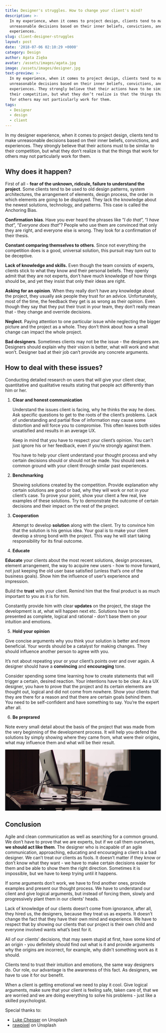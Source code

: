 ```yaml
---
title: Designer's struggles. How to change your client's mind?
description: >-
  In my experience, when it comes to project design, clients tend to make
  unreasonable decisions based on their inner beliefs, convictions, and
  experiences.
slug: client-designer-struggles
layout: post
date: '2018-07-06 02:10:29 +0000'
category: Design
author: Agata Zięba
avatar: /assets/images/agata.jpg
image: /assets/images/designer.jpg
text-preview: >-
  In my experience, when it comes to project design, clients tend to make
  unreasonable decisions based on their inner beliefs, convictions, and
  experiences. They strongly believe that their actions have to be similar to
  their competition, but what they don’t realize is that the things that work
  for others may not particularly work for them.
tags:
  - Designer
  - design
  - client
---
```

In my designer experience, when it comes to project design, clients tend to make unreasonable decisions based on their inner beliefs, convictions, and experiences. They strongly believe that their actions must to be similar to their competition, but what they don’t realize is that the things that work for others may not particularly work for them.

## Why does it happen?

First of all - **fear of the unknown, ridicule, failure to understand the project**. Some clients tend to be used to old design patterns, system architectures, the arrangement of elements, design process, the order in which elements are going to be displayed. They lack the knowledge about the newest solutions, technology, and patterns. This case is called the Anchoring Bias.

**Confirmation bias**. Have you ever heard the phrases like “_I do that_”, “_I have that_”,  “_Everyone does that_”? People who use them are convinced that only they are right, and everyone else is wrong. They look for a confirmation of their thesis.

**Constant comparing themselves to others**. Since not everything the competition does is a good, universal solution, this pursuit may turn out to be deceptive.

**Lack of knowledge and skills.** Even though the team consists of experts, clients stick to what they know and their personal beliefs. They openly admit that they are not experts, don’t have much knowledge of how things should be, and yet they insist that only their ideas are right.

**Asking for an opinion**. When they really don’t have any knowledge about the project, they usually ask people they trust for an advice. Unfortunately, most of the time, the feedback they get is as wrong as their opinion. Even though they say that they put their trust in your team, they don’t really mean that - they change and override decisions.

**Neglect**. Paying attention to one particular issue while neglecting the bigger picture and the project as a whole. They don’t think about how a small change can impact the whole project.

**Bad designers**. Sometimes clients may not be the issue - the designers are. Designers should explain why their vision is better, what will work and what won’t. Designer bad at their job can’t provide any concrete arguments.

## How to deal with these issues?

Conducting detailed research on users that will give your client clear, quantitative and qualitative results stating that people act differently than him or her.

1. **Clear and honest communication**

   Understand the issues client is facing, why he thinks the way he does. Ask specific questions to get to the roots of the client’s problems. Lack of understanding and partial flow of information may cause some distortion and will force you to compromise. This often leaves both sides unsatisfied and results in an average UX.

   Keep in mind that you have to respect your client’s opinion. You can’t just ignore his or her feedback, even if you’re strongly against them.

   You have to help your client understand your thought process and why certain decisions should or should not be made. You should seek a common ground with your client through similar past experiences.

2. **Benchmarking**

   Showing solutions created by the competition. Provide explanation why certain solutions are good or bad, why they will work or not in your client’s case. To prove your point, show your client a few real, live examples of these solutions. Try to demonstrate the outcome of certain decisions and their impact on the rest of the project.

3. **Cooperation**

   Attempt to develop **solution** along with the client. Try to convince him that the solution is his genius idea. Your goal is to make your client develop a strong bond with the project. This way he will start taking responsibility for its final outcome.
4. **Educate**

**Educate** your clients about the most recent solutions, design processes, element arrangement, the way to acquire new users - how to move forward, not just keeping the old user base satisfied (unless that’s one of the business goals). Show him the influence of user’s experience and impression.

Build the **trust** with your client. Remind him that the final product is as much important to you as it is for him.

Constantly provide him with clear **updates** on the project, the stage the development is at, what will happen next etc. Solutions have to be presented as complete, logical and rational - don’t base them on your intuition and emotions.

5. **Hold your opinion**

Give concise arguments why you think your solution is better and more beneficial. Your words should be a catalyst for making changes. They should influence another person to agree with you.

It’s not about repeating your or your client’s points over and over again. A designer should have a **convincing** and **encouraging** tone.

Consider spending some time learning how to create statements that will trigger a certain, desired reaction. Your intentions have to be clear. As a UX designer, you have to prove that the project and its certain elements are thought out, logical and did not come from nowhere. Show your clients that they are there for a reason and that there are certain goals behind them. You need to be self-confident and have something to say. You’re the expert after all.

6. **Be preprared**

Note every small detail about the basis of the project that was made from the very beginning of the development process. It will help you defend the solutions by simply showing where they came from, what were their origins, what may influence them and what will be their result.

![Designer's desk](/assets/images/designer-desk.jpg)

## Conclusion

Agile and clean communication as well as searching for a common ground. We don’t have to prove that we are experts, but if we call them ourselves, **we should act like them**. The designer who is incapable of an agile communication, approaching, educating and encouraging a client is a bad designer. We can’t treat our clients as fools. It doesn’t matter if they know or don’t know what they want - we have to make certain decisions easier for them and be able to show them the right direction. Sometimes it is impossible, but we have to keep trying until it happens.

If some arguments don’t work, we have to find another ones, provide examples and present our thought process. We have to understand our client and give logical arguments, but instead of forcing them, slowly and progressively plant them in our clients’ heads.

Lack of knowledge of our clients doesn’t come from ignorance, after all, they hired us, the designers, because they treat us as experts. It doesn’t change the fact that they have their own mind and experience. We have to respect that by showing our clients that our project is their own child and everyone involved wants what’s best for it.

All of our clients’ decisions, that may seem stupid at first, have some kind of an origin - you definitely should find out what is it and provide arguments why the origins are incorrect, for example, why didn't something work as it should.

Clients tend to trust their intuition and emotions, the same way designers do. Our role, our advantage is the awareness of this fact. As designers, we have to use it for our benefit.

When a client is getting emotional we need to play it cool. Give logical arguments, make sure that your client is feeling safe, taken care of, that we are worried and we are doing everything to solve his problems - just like a skilled psychologist.

Special thanks to:

* [Luke Chesser](https://unsplash.com/photos/wnShDP37vB4?utm_source=unsplash&utm_medium=referral&utm_content=creditCopyText) on Unsplash
* [rawpixel](https://unsplash.com/photos/WYEZba2aiVg?utm_source=unsplash&utm_medium=referral&utm_content=creditCopyText) on Unsplash

